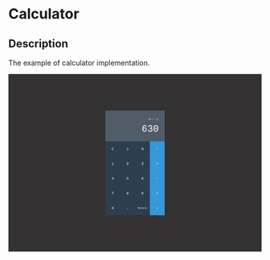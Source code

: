 # Calculator

## Description

The example of calculator implementation.

![Alt text](https://github.com/Femalopper/HTML-CSS-coding/blob/main/calculator/screenshots/calculator.jpg)
